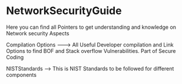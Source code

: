 # NetworkSecurityGuide
Here you can find all Pointers to get understanding and knowledge on Network security Aspects

Compilation Options ---> All Useful Developer compilation and Link Options to find BOF and Stack overflow Vulnerabilities. Part of Secure Coding

NISTStandards --> This is NIST Standards to be followed for different components
